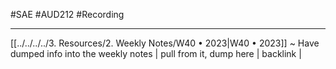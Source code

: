 #SAE #AUD212 #Recording 
- - -

[[../../../../3. Resources/2. Weekly Notes/W40 • 2023|W40 • 2023]] ~ Have dumped info into the weekly notes | pull from it, dump here | backlink | 

